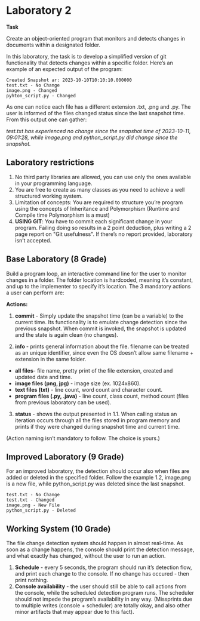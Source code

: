 # Laboratory 2

**Task**

Create an object-oriented program that monitors and detects changes in documents within a designated folder.

In this laboratory, the task is to develop a simplified version of git functionality that detects changes within a specific folder. Here’s an example of an expected output of the program:

```
Created Snapshot ar: 2023-10-10T10:10:10.000000
test.txt - No Change
image.png - Changed
pyhton_script.py - Changed
```

As one can notice each file has a different extension .txt, .png and .py. The user is informed of the files changed status since the last snapshot time. From this output one can gather:

_test.txt has experienced no change since the snapshot time of 2023-10-11, 09:01:28, while image.png and python_script.py did change since the snapshot._

## Laboratory restrictions

1. No third party libraries are allowed, you can use only the ones available in your programming language.
2. You are free to create as many classes as you need to achieve a well structured working system.
3. Limitation of concepts: You are required to structure you’re program using the concepts of Inheritance and Polymorphism (Runtime and Compile time Polymorphism is a must)
4. **USING GIT**: You have to commit each significant change in your program. Failing doing so results in a 2 point deduction, plus writing a 2 page report on "Git usefulness". If there’s no report provided, laboratory isn’t accepted.

## Base Laboratory (8 Grade)

Build a program loop, an interactive command line for the user to monitor changes in a folder. The folder location is hardcoded, meaning it’s constant, and up to the implementer to specify it’s location. The 3 mandatory actions a user can perform are:

**Actions:**

1. **commit** - Simply update the snapshot time (can be a variable) to the current time. Its functionality is to emulate change detection since the previous snapshot. When commit is invoked, the snapshot is updated and the state is again clean (no changes).

2. **info <filename>** - prints general information about the file. filename can be treated as an unique identifier, since even the OS doesn’t allow same filename + extension in the same folder.

- **all files**- file name, pretty print of the file extension, created and updated
  date and time.
- **image files (png, jpg)** - image size (ex. 1024x860).
- **text files (txt)** - line count, word count and character count.
- **program files (.py, .java)** - line count, class count, method count (files from previous laboratory can be used).

3. **status** - shows the output presented in 1.1. When calling status an iteration occurs through all the files stored in program memory and prints if they were changed during snapshot time and current time.

(Action naming isn’t mandatory to follow. The choice is yours.)

## Improved Laboratory (9 Grade)

For an improved laboratory, the detection should occur also when files are added or deleted in the specified folder. Follow the example 1.2, image.png is a new file, while python_script.py was deleted since the last snapshot.

```
test.txt - No Change
test.txt - Changed
image.png - New File
python_script.py - Deleted
```

## Working System (10 Grade)

The file change detection system should happen in almost real-time. As soon as a change happens, the console should print the detection message, and what exactly has changed, without the user to run an action.

1. **Schedule** - every 5 seconds, the program should run it’s detection flow, and print each change to the console. If no change has occured - then print nothing.
2. **Console availability** - the user should still be able to call actions from the console, while the scheduled detection program runs. The scheduler should not impede the program’s availability in any way. (Missprints due to multiple writes (console + scheduler) are totally okay, and also other minor artifacts that may appear due to this fact).
